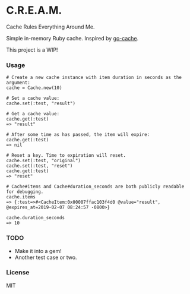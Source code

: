 # C.R.E.A.M.

Cache Rules Everything Around Me.

Simple in-memory Ruby cache. Inspired by [go-cache](https://github.com/patrickmn/go-cache).

This project is a WIP!

### Usage

```
# Create a new cache instance with item duration in seconds as the argument:
cache = Cache.new(10)

# Set a cache value:
cache.set(:test, "result")

# Get a cache value:
cache.get(:test)
=> "result"

# After some time as has passed, the item will expire:
cache.get(:test)
=> nil

# Reset a key. Time to expiration will reset.
cache.set(:test, "original")
cache.set(:test, "reset")
cache.get(:test)
=> "reset"

# Cache#items and Cache#duration_seconds are both publicly readable for debugging.
cache.items
=> {:test=>#<CacheItem:0x00007ffac103f4d0 @value="result", @expires_at=2019-02-07 08:24:57 -0800>}

cache.duration_seconds
=> 10

```
### TODO

* Make it into a gem!
* Another test case or two.

### License

MIT
